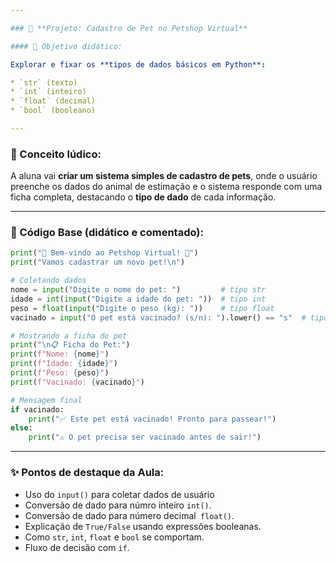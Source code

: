 ```yaml
---

### 🐶 **Projeto: Cadastro de Pet no Petshop Virtual**

#### 🎯 Objetivo didático:

Explorar e fixar os **tipos de dados básicos em Python**:

* `str` (texto)
* `int` (inteiro)
* `float` (decimal)
* `bool` (booleano)

---
```


### 🧠 Conceito lúdico:

A aluna vai **criar um sistema simples de cadastro de pets**, onde o usuário preenche os dados do animal de estimação e o sistema responde com uma ficha completa, destacando o **tipo de dado** de cada informação.

---

### 📄 Código Base (didático e comentado):

```python
print("🐾 Bem-vindo ao Petshop Virtual! 🐾")
print("Vamos cadastrar um novo pet!\n")

# Coletando dados
nome = input("Digite o nome do pet: ")         # tipo str
idade = int(input("Digite a idade do pet: "))  # tipo int
peso = float(input("Digite o peso (kg): "))    # tipo float
vacinado = input("O pet está vacinado? (s/n): ").lower() == "s"  # tipo bool

# Mostrando a ficha do pet
print("\n📋 Ficha do Pet:")
print(f"Nome: {nome}")
print(f"Idade: {idade}")
print(f"Peso: {peso}")
print(f"Vacinado: {vacinado}")

# Mensagem final
if vacinado:
    print("✅ Este pet está vacinado! Pronto para passear!")
else:
    print("⚠️ O pet precisa ser vacinado antes de sair!")
```

---

### ✨ Pontos de destaque da Aula:

* Uso do `input()` para coletar dados de usuário&#x20;
* Conversão de dado para númro inteiro `int()`.
* Conversão de dado para número decimal` float()`.
* Explicação de `True/False` usando expressões booleanas.
* Como `str`, `int`, `float` e `bool` se comportam.
* Fluxo de decisão com `if`.
